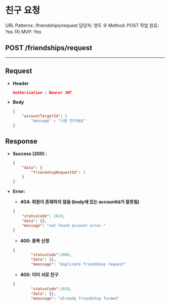 # 친구 요청

URL Patterns: /friendships/request
담당자: 영두 우
Method: POST
작업 완료: Yes
1차 MVP: Yes

## POST /friendships/request

---

## **Request**

- **Header**
    
    ```json
    Authorization : Bearer JWT
    ```
    
- **Body**
    
    ```json
    {
        "accountTargetId": 5
    		"message" : "나랑 친구해요"
    }
    ```
    

## Response

- **Success (200) :**
    
    ```json
    {
        "data": {
            "friendshipRequestId": 3
        }
    }
    ```
    
- **Error:**
    - **404: 회원이 존재하지 않음 (body에 있는 accountId가 잘못됨)**
    
    ```json
    {
        "statusCode": 2010,
        "data": {},
        "message": "not found account error."
    }
    ```
    
    - **400: 중복 신청**
    
    ```json
    {
    		"statusCode":3000,
    		"data": {},
    		"meessage": "duplicate friendship request"
    ```
    
    - **400: 이미 서로 친구**
    
    ```json
    {
    		"statusCode":3010,
    		"data": {},
    		"meessage": "already friendship formed"
    ```